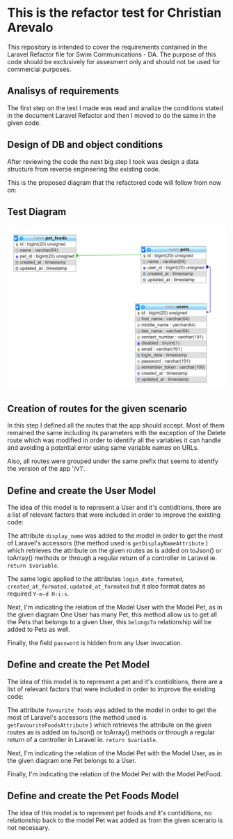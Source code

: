 # This is the refactor test for Christian Arevalo

This repository is intended to cover the requirements contained in the Laravel Refactor file for Swim Communications - DA. The purpose of this code should be exclusively for assesment only and should not be used for commercial purposes.

## Analisys of requirements

The first step on the test I made was read and analize the conditions stated in the document Laravel Refactor and then I moved to do the same in the given code.

## Design of DB and object conditions

After reviewing the code the next big step I took was design a data structure from reverse engineering the existing code.

This is the proposed diagram that the refactored code will follow from now on:

## Test Diagram

![Test Diagram](https://github.com/carevaloq87/christian-swim-refactor/blob/master/db/diagram.png "Test Diagram")

## Creation of routes for the given scenario

In this step I defined all the routes that the app should accept. Most of them remained the same including its parameters with the exception of the Delete route which was modified in order to identify all the variables it can handle and avoiding a potential error using same variable names on URLs.

Also, all routes were grouped under the same prefix that seems to identfy the version of the app '/v1'.

## Define and create the User Model

The idea of this model is to represent a User and it's contiditions, there are a list of relevant factors that were included in order to improve the existing code:

The attribute `display_name` was added to the model in order to get the most of Laravel's accessors (the method used is `getDisplayNameAttribute` ) which retrieves the attribute on the given routes as is added on toJson() or toArray() methods or through a regular return of a controller in Laravel ie. `return $variable`.

The same logic applied to the attributes `login_date_formated`, `created_at_formated`, `updated_at_formated` but it also format dates as required `Y-m-d H:i:s`.

Next, I'm indicating the relation of the Model User with the Model Pet, as in the given diagram One User has many Pet, this method allow us to get all the Pets that belongs to a given User, this `belongsTo` relationship will be added to Pets as well.

Finally, the field `password` is hidden from any User invocation.

## Define and create the Pet Model

The idea of this model is to represent a pet and it's contiditions, there are a list of relevant factors that were included in order to improve the existing code:

The attribute `favourite_foods` was added to the model in order to get the most of Laravel's accessors (the method used is `getFavouriteFoodsAttribute` ) which retrieves the attribute on the given routes as is added on toJson() or toArray() methods or through a regular return of a controller in Laravel ie. `return $variable`.

Next, I'm indicating the relation of the Model Pet with the Model User, as in the given diagram one Pet belongs to a User.

Finally,  I'm indicating the relation of the Model Pet with the Model PetFood.

## Define and create the Pet Foods Model

The idea of this model is to represent pet foods and it's contiditions, no relationship back to the model Pet was added as from the given scenario is not necessary.